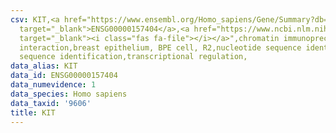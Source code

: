 ```yaml
---
csv: KIT,<a href="https://www.ensembl.org/Homo_sapiens/Gene/Summary?db=core;g=ENSG00000157404"
  target="_blank">ENSG00000157404</a>,<a href="https://www.ncbi.nlm.nih.gov/pubmed/22863008"
  target="_blank"><i class="fas fa-file"></i></a>",chromatin immunoprecipitation assay,direct
  interaction,breast epithelium, BPE cell, R2,nucleotide sequence identification,nucleotide
  sequence identification,transcriptional regulation,
data_alias: KIT
data_id: ENSG00000157404
data_numevidence: 1
data_species: Homo sapiens
data_taxid: '9606'
title: KIT
---
```

